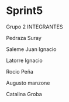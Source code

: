# Sprint5
Grupo 2
INTEGRANTES

Pedraza Suray

Saleme Juan Ignacio

Latorre Ignacio

Rocio Peña

Augusto manzone

Catalina Groba
